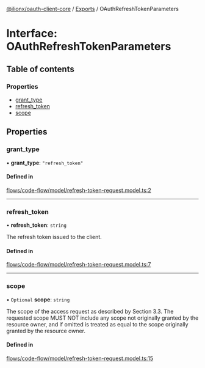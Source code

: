 [@ilionx/oauth-client-core](../README.md) / [Exports](../modules.md) / OAuthRefreshTokenParameters

# Interface: OAuthRefreshTokenParameters

## Table of contents

### Properties

- [grant\_type](OAuthRefreshTokenParameters.md#grant_type)
- [refresh\_token](OAuthRefreshTokenParameters.md#refresh_token)
- [scope](OAuthRefreshTokenParameters.md#scope)

## Properties

### grant\_type

• **grant\_type**: ``"refresh_token"``

#### Defined in

[flows/code-flow/model/refresh-token-request.model.ts:2](https://github.com/Q24/oauth-client/blob/d3fb1c4/packages/oauth-client-core/src/flows/code-flow/model/refresh-token-request.model.ts#L2)

___

### refresh\_token

• **refresh\_token**: `string`

The refresh token issued to the client.

#### Defined in

[flows/code-flow/model/refresh-token-request.model.ts:7](https://github.com/Q24/oauth-client/blob/d3fb1c4/packages/oauth-client-core/src/flows/code-flow/model/refresh-token-request.model.ts#L7)

___

### scope

• `Optional` **scope**: `string`

The scope of the access request as described by Section 3.3.  The requested
scope MUST NOT include any scope not originally granted by the resource
owner, and if omitted is treated as equal to the scope originally granted
by the resource owner.

#### Defined in

[flows/code-flow/model/refresh-token-request.model.ts:15](https://github.com/Q24/oauth-client/blob/d3fb1c4/packages/oauth-client-core/src/flows/code-flow/model/refresh-token-request.model.ts#L15)
